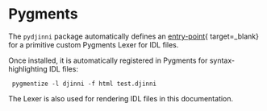 # Pygments

The `pydjinni` package automatically defines an [entry-point](https://pygments.org/docs/plugins/#entrypoints){ target=_blank}
for a primitive custom Pygments Lexer for IDL files.

Once installed, it is automatically registered in Pygments for syntax-highlighting IDL files:

```shell
 pygmentize -l djinni -f html test.djinni
```

The Lexer is also used for rendering IDL files in this documentation.

